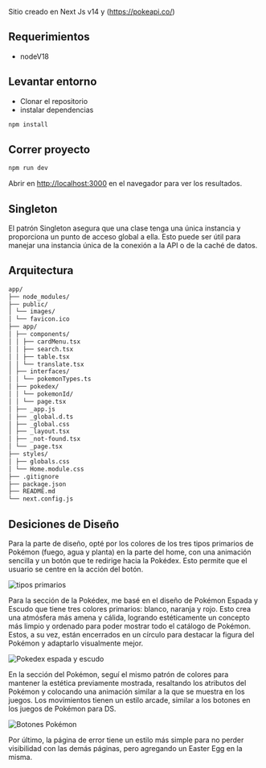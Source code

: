 Sitio creado en Next Js v14 y (https://pokeapi.co/)

## Requerimientos

- nodeV18

## Levantar entorno
- Clonar el repositorio 
- instalar dependencias
```bash
npm install
```


## Correr proyecto
```bash
npm run dev
```

Abrir en [http://localhost:3000](http://localhost:3000) en el navegador para ver los resultados.

## Singleton

El patrón Singleton asegura que una clase tenga una única instancia y proporciona un punto de acceso global a ella. Esto puede ser útil para manejar una instancia única de la conexión a la API o de la caché de datos.

## Arquitectura

```bash
app/
├── node_modules/
├── public/
│ └── images/
│ └── favicon.ico
├── app/
│ ├── components/
│ │ ├── cardMenu.tsx
│ │ ├── search.tsx
│ │ ├── table.tsx
│ │ └── translate.tsx
│ ├── interfaces/
│ │ └── pokemonTypes.ts
│ ├── pokedex/
│ │ └── pokemonId/
│ │ └── page.tsx
│ ├── _app.js
│ ├── _global.d.ts
│ ├── _global.css
│ ├── _layout.tsx
│ ├── _not-found.tsx
│ └── _page.tsx
├── styles/
│ ├── globals.css
│ └── Home.module.css
├── .gitignore
├── package.json
├── README.md
└── next.config.js
```

## Desiciones de Diseño

Para la parte de diseño, opté por los colores de los tres tipos primarios de Pokémon (fuego, agua y planta) en la parte del home, con una animación sencilla y un botón que te redirige hacia la Pokédex. Esto permite que el usuario se centre en la acción del botón.

![tipos primarios](https://cdn.wikimg.net/en/splatoonwiki/images/thumb/0/09/S3_Splatfest_Grass_vs_Fire_vs_Water.png/334px-S3_Splatfest_Grass_vs_Fire_vs_Water.png)

Para la sección de la Pokédex, me basé en el diseño de Pokémon Espada y Escudo que tiene tres colores primarios: blanco, naranja y rojo. Esto crea una atmósfera más amena y cálida, logrando estéticamente un concepto más limpio y ordenado para poder mostrar todo el catálogo de Pokémon. Estos, a su vez, están encerrados en un círculo para destacar la figura del Pokémon y adaptarlo visualmente mejor.

![Pokedex espada y escudo](https://i.ytimg.com/vi/8FDoyCsUt6A/maxresdefault.jpg)

En la sección del Pokémon, seguí el mismo patrón de colores para mantener la estética previamente mostrada, resaltando los atributos del Pokémon y colocando una animación similar a la que se muestra en los juegos. Los movimientos tienen un estilo arcade, similar a los botones en los juegos de Pokémon para DS.

![Botones Pokémon](https://lh3.googleusercontent.com/proxy/PCswIFQeOOkIe0GDz_7C2xVgi3lqpOvDB-KyOzRALR67_XlbFVfXNUe15INhTewZaxmQZAB1xIDBO5ZAUBIKLMvKwlZZbHD3vj1SwaHe7pMuKe8Ubg)

Por último, la página de error tiene un estilo más simple para no perder visibilidad con las demás páginas, pero agregando un Easter Egg en la misma.
